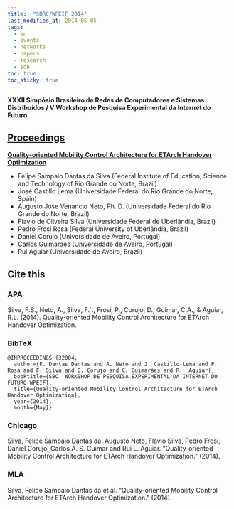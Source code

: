 ```yaml
---
title:  "SBRC/WPEIF 2014"
last_modified_at: 2014-05-05
tags:
  - en
  - events
  - networks
  - papers
  - research
  - sdn
toc: true
toc_sticky: true
---
```


**XXXII Simpósio Brasileiro de Redes de Computadores e Sistemas Distribuídos / V Workshop de Pesquisa Experimental da Internet do Futuro**

## [Proceedings](http://www.sbrc2014.ufsc.br/?pg=workshops&id=6)


[**Quality-oriented Mobility Control Architecture for ETArch Handover Optimization**](https://www.semanticscholar.org/paper/Quality-oriented-Mobility-Control-Architecture-for-Silva-Neto/06330e77484e498f3bb4c8429761902196a213e6)

 - Felipe Sampaio Dantas da Silva (Federal Institute of Education, Science and Technology of Rio Grande do Norte, Brazil)
 - José Castillo Lema (Universidade Federal do Rio Grande do Norte, Spain)
 - Augusto Jose Venancio Neto, Ph. D. (Universidade Federal do Rio Grande do Norte, Brazil)
 - Flavio de Oliveira Silva (Universidade Federal de Uberlândia, Brazil)
 - Pedro Frosi Rosa (Federal University of Uberlândia, Brazil)
 - Daniel Corujo (Universidade de Aveiro, Portugal)
 - Carlos Guimaraes (Universidade de Aveiro, Portugal)
 - Rui Aguiar (Universidade de Aveiro, Brazil)

## Cite this

### APA

Silva, F.S., Neto, A., Silva, F.´., Frosi, P., Corujo, D., Guimar, C.A., & Aguiar, R.L. (2014). Quality-oriented Mobility Control Architecture for ETArch Handover Optimization.

### BibTeX

```
@INPROCEEDINGS {32004,
  author={F. Dantas Dantas and A. Neto and J. Castillo-Lema and P.  Rosa and F. Silva and D. Corujo and C. Guimarães and R.  Aguiar},
  booktitle={SBC  WORKSHOP DE PESQUISA EXPERIMENTAL DA INTERNET DO FUTURO WPEIF},
  title={Quality-oriented Mobility Control Architecture for ETArch Handover Optimization},
  year={2014},
  month={May}}
```

### Chicago

Silva, Felipe Sampaio Dantas da, Augusto Neto, Flávio Silva, Pedro Frosi, Daniel Corujo, Carlos A. S. Guimar and Rui L. Aguiar. “Quality-oriented Mobility Control Architecture for ETArch Handover Optimization.” (2014).

### MLA

Silva, Felipe Sampaio Dantas da et al. “Quality-oriented Mobility Control Architecture for ETArch Handover Optimization.” (2014).